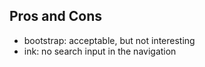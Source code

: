 ## Pros and Cons

- bootstrap: acceptable, but not interesting
- ink: no search input in the navigation
